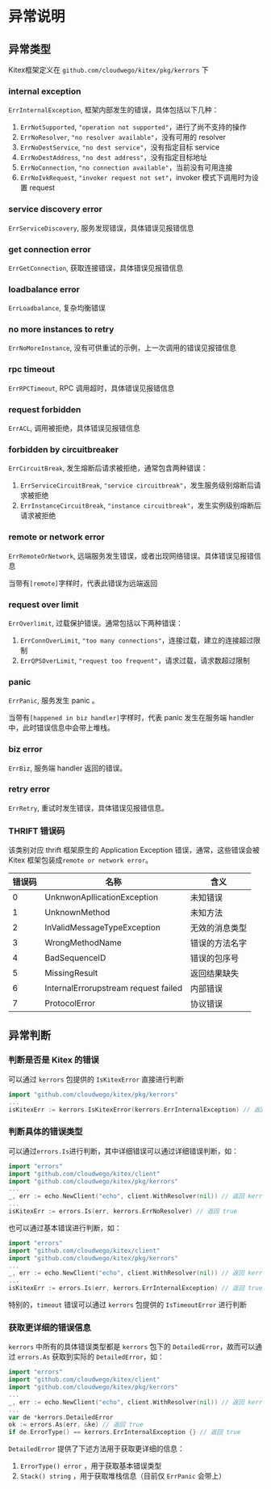 # 异常说明

## 异常类型

Kitex框架定义在 `github.com/cloudwego/kitex/pkg/kerrors` 下

### internal exception

`ErrInternalException`, 框架内部发生的错误，具体包括以下几种：

1. `ErrNotSupported`, `"operation not supported"`，进行了尚不支持的操作
2. `ErrNoResolver`, `"no resolver available"`，没有可用的 resolver
3. `ErrNoDestService`, `"no dest service"`，没有指定目标 service
4. `ErrNoDestAddress`, `"no dest address"`，没有指定目标地址
5. `ErrNoConnection`, `"no connection available"`，当前没有可用连接
6. `ErrNoIvkRequest`, `"invoker request not set"`，invoker 模式下调用时为设置 request

### service discovery error

`ErrServiceDiscovery`, 服务发现错误，具体错误见报错信息

### get connection error

`ErrGetConnection`, 获取连接错误，具体错误见报错信息

### loadbalance error

`ErrLoadbalance`, 复杂均衡错误

### no more instances to retry

`ErrNoMoreInstance`, 没有可供重试的示例，上一次调用的错误见报错信息

### rpc timeout

`ErrRPCTimeout`, RPC 调用超时，具体错误见报错信息

### request forbidden

`ErrACL`, 调用被拒绝，具体错误见报错信息

### forbidden by circuitbreaker

`ErrCircuitBreak`, 发生熔断后请求被拒绝，通常包含两种错误：

1. `ErrServiceCircuitBreak`, `"service circuitbreak"`，发生服务级别熔断后请求被拒绝
2. `ErrInstanceCircuitBreak`, `"instance circuitbreak"`，发生实例级别熔断后请求被拒绝

### remote or network error

`ErrRemoteOrNetwork`, 远端服务发生错误，或者出现网络错误。具体错误见报错信息

当带有`[remote]`字样时，代表此错误为远端返回

### request over limit

`ErrOverlimit`, 过载保护错误。通常包括以下两种错误：

1. `ErrConnOverLimit`, `"too many connections"`，连接过载，建立的连接超过限制
2. `ErrQPSOverLimit`, `"request too frequent"`，请求过载，请求数超过限制

### panic

`ErrPanic`, 服务发生 panic 。

当带有`[happened in biz handler]`字样时，代表 panic 发生在服务端 handler 中，此时错误信息中会带上堆栈。

### biz error

`ErrBiz`, 服务端 handler 返回的错误。

### retry error

`ErrRetry`, 重试时发生错误，具体错误见报错信息。

### THRIFT 错误码 

该类别对应 thrift 框架原生的 Application Exception 错误，通常，这些错误会被 Kitex 框架包装成`remote or network error`。

| 错误码 | 名称                                 | 含义           |
| ------ | ------------------------------------ | -------------- |
| 0      | UnknwonApllicationException          | 未知错误       |
| 1      | UnknownMethod                        | 未知方法       |
| 2      | InValidMessageTypeException          | 无效的消息类型 |
| 3      | WrongMethodName                      | 错误的方法名字 |
| 4      | BadSequenceID                        | 错误的包序号   |
| 5      | MissingResult                        | 返回结果缺失   |
| 6      | InternalErrorupstream request failed | 内部错误       |
| 7      | ProtocolError                        | 协议错误       |

## 异常判断

### 判断是否是 Kitex 的错误

可以通过 `kerrors` 包提供的 `IsKitexError` 直接进行判断

```go
import "github.com/cloudwego/kitex/pkg/kerrors"
...
isKitexErr := kerrors.IsKitexError(kerrors.ErrInternalException) // 返回 true
```

### 判断具体的错误类型

可以通过`errors.Is`进行判断，其中详细错误可以通过详细错误判断，如：

```go
import "errors"
import "github.com/cloudwego/kitex/client"
import "github.com/cloudwego/kitex/pkg/kerrors"
...
_, err := echo.NewClient("echo", client.WithResolver(nil)) // 返回 kerrors.ErrNoResolver
...
isKitexErr := errors.Is(err, kerrors.ErrNoResolver) // 返回 true
```

也可以通过基本错误进行判断，如：

```go
import "errors"
import "github.com/cloudwego/kitex/client"
import "github.com/cloudwego/kitex/pkg/kerrors"
...
_, err := echo.NewClient("echo", client.WithResolver(nil)) // 返回 kerrors.ErrNoResolver
...
isKitexErr := errors.Is(err, kerrors.ErrInternalException) // 返回 true
```

特别的，`timeout` 错误可以通过 `kerrors` 包提供的 `IsTimeoutError` 进行判断

### 获取更详细的错误信息

`kerrors` 中所有的具体错误类型都是 `kerrors` 包下的 `DetailedError`，故而可以通过 `errors.As` 获取到实际的 `DetailedError`，如：

```go
import "errors"
import "github.com/cloudwego/kitex/client"
import "github.com/cloudwego/kitex/pkg/kerrors"
...
_, err := echo.NewClient("echo", client.WithResolver(nil)) // 返回 kerrors.ErrNoResolver
...
var de *kerrors.DetailedError
ok := errors.As(err, &ke) // 返回 true
if de.ErrorType() == kerrors.ErrInternalException {} // 返回 true
```

`DetailedError` 提供了下述方法用于获取更详细的信息：
1. `ErrorType() error` ，用于获取基本错误类型
2. `Stack() string` ，用于获取堆栈信息（目前仅 `ErrPanic` 会带上）